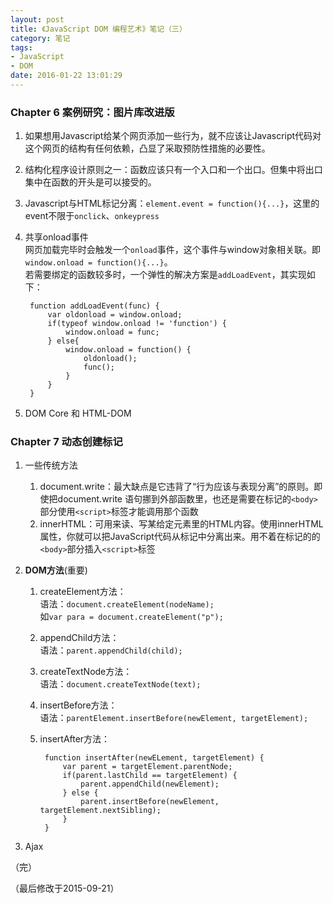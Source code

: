```yaml
---
layout: post
title: 《JavaScript DOM 编程艺术》笔记（三）
category: 笔记
tags: 
- JavaScript 
- DOM
date: 2016-01-22 13:01:29
---
```


### Chapter 6 案例研究：图片库改进版

1. 如果想用Javascript给某个网页添加一些行为，就不应该让Javascript代码对这个网页的结构有任何依赖，凸显了采取预防性措施的必要性。
2. 结构化程序设计原则之一：函数应该只有一个入口和一个出口。但集中将出口集中在函数的开头是可以接受的。
3. Javascript与HTML标记分离：`element.event = function(){...}`，这里的event不限于`onclick`、`onkeypress`
4. 共享onload事件  
	网页加载完毕时会触发一个`onload`事件，这个事件与window对象相关联。即`window.onload = function(){...}`。  
	若需要绑定的函数较多时，一个弹性的解决方案是`addLoadEvent`，其实现如下：  
	
		function addLoadEvent(func) {  
			var oldonload = window.onload;
			if(typeof window.onload != 'function') {  
				window.onload = func;  
			} else{
				window.onload = function() {
					oldonload();
					func();
				}
			}
		}  
5. DOM Core 和 HTML-DOM
			
### Chapter 7 动态创建标记

1. 一些传统方法
	1. document.write：最大缺点是它违背了“行为应该与表现分离”的原则。即使把document.write
	语句挪到外部函数里，也还是需要在标记的`<body>`部分使用`<script>`标签才能调用那个函数
	2. innerHTML：可用来读、写某给定元素里的HTML内容。使用innerHTML属性，你就可以把JavaScript代码从标记中分离出来。用不着在标记的的`<body>`部分插入`<script>`标签
	
2. **DOM方法**(重要)
	1. createElement方法：  
		语法：`document.createElement(nodeName);`  
		如`var para = document.createElement("p");`
	2. appendChild方法：  
		语法：`parent.appendChild(child);`
	3. createTextNode方法：  
		语法：`document.createTextNode(text);`
	4. insertBefore方法：  
		语法：`parentElement.insertBefore(newElement, targetElement);`
	5. insertAfter方法：  
			
			function insertAfter(newELement, targetElement) {
				var parent = targetElement.parentNode;
				if(parent.lastChild == targetElement) {
					parent.appendChild(newElement);
				} else {
					parent.insertBefore(newElement, targetElement.nextSibling);
				}
			}

3. Ajax

（完）

（最后修改于2015-09-21）